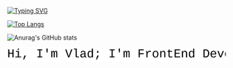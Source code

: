 [![Typing SVG](https://readme-typing-svg.herokuapp.com?weight=600&duration=2500&color=06d6a0&repeat=false&random=false&width=435&lines=Hi%2C+I'm+Vlad;I'm+FrontEnd+Developer)](https://git.io/typing-svg)


[![Top Langs](https://github-readme-stats.vercel.app/api/top-langs/?username=ywur7t&theme=aura)](https://github.com/anuraghazra/github-readme-stats)

![Anurag's GitHub stats](https://github-readme-stats.vercel.app/api?username=ywur7t&show_icons=true&theme=gotham)


![Typing SVG](svg/typing.svg)
